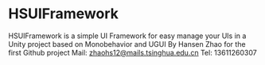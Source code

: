 # HSUIFramework
HSUIFramework is a simple UI Framework for easy manage your UIs in a Unity project based on Monobehavior and UGUI
By Hansen Zhao for the first Github project
Mail: zhaohs12@mails.tsinghua.edu.cn
Tel:  13611260307

